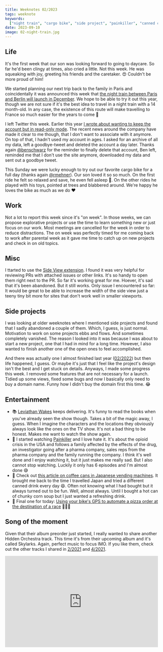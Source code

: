```yaml
---
title: Weeknotes 02/2023
tags: weeknote
keywords:
  ["night train", "cargo bike", "side project", "painkiller", "canned coffee"]
date: 2023-09-10
image: 02-night-train.jpg
---
```


## Life

It's the first week that our son was looking forward to going to daycare. So far he'd been clingy at times, also cried a little. Not this week. He was squeaking with joy, greeting his friends and the caretaker. 😍 Couldn't be more proud of him!

We started planning our next trip back to the family in Paris and coincidentally it was announced this week that [the night train between Paris and Berlin will launch in December](https://social.lol/@janmon/111022433617280701). We hope to be able to try it out this year, though we are not sure if it's the best idea to travel in a night train with a 14 month-old. In any case, the existence of this route will make travelling to France so much easier for the years to come 🎉

I left Twitter this week. Earlier this year [I wrote about wanting to keep the account but in read-only mode](/changing-my-online-identity). The recent news around the company have made it clear to me though, that I don't want to associate with it anymore. On top of that, I hadn't used my account in ages. I asked for an archive of all my data, left a goodbye-tweet and deleted the account a day later. Thanks again [@benschwarz](https://front-end.social/@benschwarz) for the reminder to finally delete that account, Ben left, reminded me that I don't use the site anymore, downloaded my data and sent out a goodbye tweet.

This Sunday we were lucky enough to try out our favorite cargo bike for a full day (thanks again [@rmehner](https://chaos.social/@rmehner)). Our son loved it so so much. On the first ride he felt so relaxed and save, he even fell asleep 🤩. On the other rides he played with his toys, pointed at trees and blabbered around. We're happy he loves the bike as much as we do ❤️

## Work

Not a lot to report this week since it's "on week". In those weeks, we can propose explorative projects or use the time to learn something new or just focus on our work. Most meetings are cancelled for the week in order to reduce distractions. The on week was perfectly timed for me coming back to work after parental week as it gave me time to catch up on new projects and check in on old topics.

## Misc

I ttarted to use the [Side View extension](https://blog.mozilla.org/en/products/firefox/its-a-new-firefox-multi-tasking-extension-side-view/). I found it was very helpful for reviewing PRs with attached issues or other links. It's so handy to open them right next to the PR. So far it's working great for me. Hoever, it's sad that it's been abandoned. But it still works. Only issue I encountered so far: It would be great to be able to increase the width of the side view just a teeny tiny bit more for sites that don't work well in smaller viewports.

## Side projects

I was looking at older weeknotes where I mentioned side projects and found that I sadly abandoned a couple of them. Which, I guess, is just normal. Motivation to work on some projects ebbs and flows. And sometimes completely vanished. The reason I looked into it was because I was about to start a new project, one that I had in mind for a long time. However, I also wanted to finish another one of the open ones to feel accomplished.

And there was actually one I almost finished last year ([02/2022](/weeknotes/2022/02)) but then life happened, I guess. Or maybe it's just that I feel like the project's design isn't the best and I get stuck on details. Anyways, I made some progress this week. I removed some features that are not necessary for a launch. Tidied up some views, fixed some bugs and now I basically only need to buy a domain name. Funny how I didn't buy the domain first this time. 😂

## Entertainment

- 📚 [Leviathan Wakes](https://en.wikipedia.org/wiki/Leviathan_Wakes) keeps delivering. It's funny to read the books when you've already seen the show though. Takes a bit of the magic away, I guess. When I imagine the characters and the locations they obviously always look like the ones on the TV show. It's not a bad thing to be honest. Makes me want to watch the show again.
- 🍿 I started watching [Painkiller](<https://en.m.wikipedia.org/wiki/Painkiller_(TV_series)>) and I love hate it. It's about the opioid crisis in the USA and follows a family affected by the effects of the drug, an investigator going after a pharma company, sales reps from the pharma company and the family running the company. I think it's well done and I enjoy watching it, but it just makes me really sad. But I also cannot stop watching. Luckily it only has 6 episodes and I'm almost done 😅
- 🔗 Check out [this article on coffee cans in Japanese vending machines](https://one-from-nippon.ghost.io/coffee-in-a-can/). It brought me back to the time I travelled Japan and tried a different canned drink every day 😄. Often not knowing what I had bought but it always turned out to be fun. Well, almost always. Until I bought a hot can of chunky corn soup but I just wanted a refreshing drink.
- 🔗 Final one for today: [Using your bike's GPS to automate a pizza order at the destination of a race](https://steele.blue/geofence-pizza-ordering/) 🍕🚴‍♀️

## Song of the moment

Given that their album preorder just started, I really wanted to share another Hidden Orchestra track. This time it's from their upcoming album and it's called Skylarks. Again, perfect music to focus IMO. If you like them, check out the other tracks I shared in [2/2021](/weeknotes/2021/02) and [4/2021](/weeknotes/2021/04).

<iframe width="100%" height="300" scrolling="no" frameborder="no" loading="lazy" src="https://w.soundcloud.com/player/?url=https%3A//api.soundcloud.com/tracks/1458271972&color=%23ff5500&auto_play=false&hide_related=false&show_comments=true&show_user=true&show_reposts=false&show_teaser=true&visual=true"></iframe>
